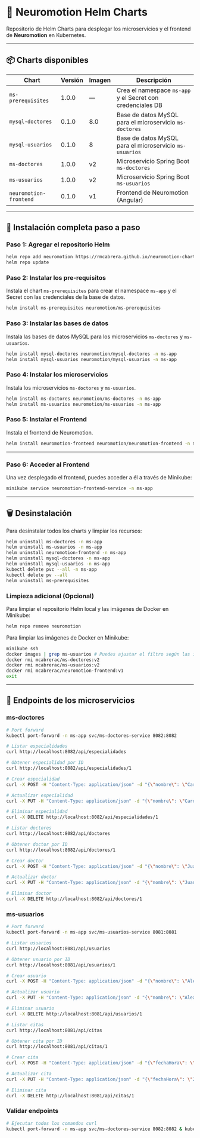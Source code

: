 # 🧠 Neuromotion Helm Charts

Repositorio de Helm Charts para desplegar los microservicios y el frontend de **Neuromotion** en Kubernetes.

---

## 📦 Charts disponibles

| Chart                   | Versión | Imagen | Descripción                                                  |
|-------------------------|---------|--------|--------------------------------------------------------------|
| `ms-prerequisites`      | 1.0.0   | —      | Crea el namespace `ms-app` y el Secret con credenciales DB   |
| `mysql-doctores`        | 0.1.0   | 8.0    | Base de datos MySQL para el microservicio `ms-doctores`      |
| `mysql-usuarios`        | 0.1.0   | 8      | Base de datos MySQL para el microservicio `ms-usuarios`      |
| `ms-doctores`           | 1.0.0   | v2     | Microservicio Spring Boot `ms-doctores`                      |
| `ms-usuarios`           | 1.0.0   | v2     | Microservicio Spring Boot `ms-usuarios`                      |
| `neuromotion-frontend`  | 0.1.0   | v1     | Frontend de Neuromotion (Angular)                            |

---

## 🚀 Instalación completa paso a paso

### Paso 1: Agregar el repositorio Helm

```bash
helm repo add neuromotion https://rmcabrera.github.io/neuromotion-charts/
helm repo update
```

### Paso 2: Instalar los pre-requisitos

Instala el chart `ms-prerequisites` para crear el namespace `ms-app` y el Secret con las credenciales de la base de datos.

```bash
helm install ms-prerequisites neuromotion/ms-prerequisites 
```

### Paso 3: Instalar las bases de datos

Instala las bases de datos MySQL para los microservicios `ms-doctores` y `ms-usuarios`.

```bash
helm install mysql-doctores neuromotion/mysql-doctores -n ms-app
helm install mysql-usuarios neuromotion/mysql-usuarios -n ms-app
```

### Paso 4: Instalar los microservicios

Instala los microservicios `ms-doctores` y `ms-usuarios`.

```bash
helm install ms-doctores neuromotion/ms-doctores -n ms-app
helm install ms-usuarios neuromotion/ms-usuarios -n ms-app
```

### Paso 5: Instalar el Frontend

Instala el frontend de Neuromotion.

```bash
helm install neuromotion-frontend neuromotion/neuromotion-frontend -n ms-app
```

---

### Paso 6: Acceder al Frontend

Una vez desplegado el frontend, puedes acceder a él a través de Minikube:

```bash
minikube service neuromotion-frontend-service -n ms-app
```

---

## 🗑️ Desinstalación

Para desinstalar todos los charts y limpiar los recursos:

```bash
helm uninstall ms-doctores -n ms-app
helm uninstall ms-usuarios -n ms-app
helm uninstall neuromotion-frontend -n ms-app
helm uninstall mysql-doctores -n ms-app
helm uninstall mysql-usuarios -n ms-app
kubectl delete pvc --all -n ms-app
kubectl delete pv --all
helm uninstall ms-prerequisites
```

### Limpieza adicional (Opcional)

Para limpiar el repositorio Helm local y las imágenes de Docker en Minikube:

```bash
helm repo remove neuromotion
```

Para limpiar las imágenes de Docker en Minikube:

```bash
minikube ssh
docker images | grep ms-usuarios # Puedes ajustar el filtro según las imágenes que quieras ver
docker rmi mcabrerac/ms-doctores:v2
docker rmi mcabrerac/ms-usuarios:v2
docker rmi mcabrerac/neuromotion-frontend:v1
exit
```

---

## 🧪 Endpoints de los microservicios

### ms-doctores

```bash
# Port forward
kubectl port-forward -n ms-app svc/ms-doctores-service 8082:8082

# Listar especialidades
curl http://localhost:8082/api/especialidades

# Obtener especialidad por ID
curl http://localhost:8082/api/especialidades/1

# Crear especialidad
curl -X POST -H "Content-Type: application/json" -d "{\"nombre\": \"Cardiología\"}" http://localhost:8082/api/especialidades

# Actualizar especialidad
curl -X PUT -H "Content-Type: application/json" -d "{\"nombre\": \"Cardiología Avanzada\"}" http://localhost:8082/api/especialidades/1

# Eliminar especialidad
curl -X DELETE http://localhost:8082/api/especialidades/1

# Listar doctores
curl http://localhost:8082/api/doctores

# Obtener doctor por ID
curl http://localhost:8082/api/doctores/1

# Crear doctor
curl -X POST -H "Content-Type: application/json" -d "{\"nombre\": \"Juan Perez\", \"licencia\": \"12345\", \"email\": \"juan@example.com\", \"especialidad\": {\"id\": 1}}" http://localhost:8082/api/doctores

# Actualizar doctor
curl -X PUT -H "Content-Type: application/json" -d "{\"nombre\": \"Juan Perez\", \"licencia\": \"54321\", \"email\": \"juanp@example.com\", \"especialidad\": {\"id\": 1}}" http://localhost:8082/api/doctores/1

# Eliminar doctor
curl -X DELETE http://localhost:8082/api/doctores/1
```

### ms-usuarios

```bash
# Port forward
kubectl port-forward -n ms-app svc/ms-usuarios-service 8081:8081

# Listar usuarios
curl http://localhost:8081/api/usuarios

# Obtener usuario por ID
curl http://localhost:8081/api/usuarios/1

# Crear usuario
curl -X POST -H "Content-Type: application/json" -d "{\"nombre\": \"Alexander\", \"apellido\": \"Gonzales\", \"email\": \"as.dsas@neuromotion.pe\", \"telefono\": \"987654321\"}" http://localhost:8081/api/usuarios

# Actualizar usuario
curl -X PUT -H "Content-Type: application/json" -d "{\"nombre\": \"Alexander R.\", \"apellido\": \"Gonzales\", \"email\": \"agonzales@neuromotion.pe\", \"telefono\": \"987654321\"}" http://localhost:8081/api/usuarios/1

# Eliminar usuario
curl -X DELETE http://localhost:8081/api/usuarios/1

# Listar citas
curl http://localhost:8081/api/citas

# Obtener cita por ID
curl http://localhost:8081/api/citas/1

# Crear cita
curl -X POST -H "Content-Type: application/json" -d "{\"fechaHora\": \"2025-06-25T15:30:00\", \"usuarioId\": 1, \"doctorId\": 2, \"motivo\": \"Consulta de terapia cognitiva\"}" http://localhost:8081/api/citas

# Actualizar cita
curl -X PUT -H "Content-Type: application/json" -d "{\"fechaHora\": \"2025-06-26T16:00:00\", \"usuarioId\": 1, \"doctorId\": 2, \"motivo\": \"Seguimiento de terapia\"}" http://localhost:8081/api/citas/1

# Eliminar cita
curl -X DELETE http://localhost:8081/api/citas/1
```

### Validar endpoints

```bash
# Ejecutar todos los comandos curl
kubectl port-forward -n ms-app svc/ms-doctores-service 8082:8082 & kubectl port-forward -n ms-app svc/ms-usuarios-service 8081:8081 & sleep 10 & curl http://localhost:8082/api/especialidades & curl http://localhost:8081/api/usuarios
